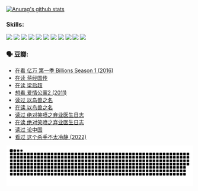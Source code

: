 
[![Anurag's github stats](https://github-readme-stats.vercel.app/api?username=w940853815)](https://github.com/anuraghazra/github-readme-stats)

### Skills:

<code><img height="32" src="https://cdn.jsdelivr.net/npm/simple-icons@v5/icons/python.svg"></code>
<code><img height="32" src="https://cdn.jsdelivr.net/npm/simple-icons@v5/icons/javascript.svg"></code>
<code><img height="32" src="https://cdn.jsdelivr.net/npm/simple-icons@v5/icons/django.svg"></code>
<code><img height="32" src="https://cdn.jsdelivr.net/npm/simple-icons@v5/icons/flask.svg"></code>
<code><img height="32" src="https://cdn.jsdelivr.net/npm/simple-icons@v5/icons/vuetify.svg"></code>
<code><img height="32" src="https://cdn.jsdelivr.net/npm/simple-icons@v5/icons/git.svg"></code>
<code><img height="32" src="https://cdn.jsdelivr.net/npm/simple-icons@v5/icons/docker.svg"></code>
<code><img height="32" src="https://cdn.jsdelivr.net/npm/simple-icons@v5/icons/postgresql.svg"></code>
<code><img height="32" src="https://cdn.jsdelivr.net/npm/simple-icons@v5/icons/elasticsearch.svg"></code>
<code><img height="32" src="https://cdn.jsdelivr.net/npm/simple-icons@v5/icons/macos.svg"></code>
<code><img height="32" src="https://cdn.jsdelivr.net/npm/simple-icons@v5/icons/linux.svg"></code>

### 🗣 豆瓣:

<!-- DOUBAN-ACTIVITIES:START -->
- [在看 亿万 第一季 Billions Season 1‎ (2016)](https://www.douban.com/people/136069238/status/3878098700/?_i=53517031)
- [在读 蒋经国传](https://www.douban.com/people/136069238/status/3877458956/?_i=53517031)
- [在读 梁启超](https://www.douban.com/people/136069238/status/3876806133/?_i=53517031)
- [想看 爱情公寓2‎ (2011)](https://www.douban.com/people/136069238/status/3876682115/?_i=53517031)
- [读过 以鸟兽之名](https://www.douban.com/people/136069238/status/3876369302/?_i=53517031)
- [在读 以鸟兽之名](https://www.douban.com/people/136069238/status/3869094471/?_i=53517031)
- [读过 绝对笑喷之弃业医生日志](https://www.douban.com/people/136069238/status/3869093225/?_i=53517031)
- [在读 绝对笑喷之弃业医生日志](https://www.douban.com/people/136069238/status/3862106751/?_i=53517031)
- [读过 论中国](https://www.douban.com/people/136069238/status/3862105795/?_i=53517031)
- [看过 这个杀手不太冷静‎ (2022)](https://www.douban.com/people/136069238/status/3856458693/?_i=53517031)
<!-- DOUBAN-ACTIVITIES:END -->


![Snake animation](https://raw.githubusercontent.com/w940853815/w940853815/output/github-contribution-grid-snake.svg)

<!--
**w940853815/w940853815** is a ✨ _special_ ✨ repository because its `README.md` (this file) appears on your GitHub profile.

Here are some ideas to get you started:

- 🔭 I’m currently working on ...
- 🌱 I’m currently learning ...
- 👯 I’m looking to collaborate on ...
- 🤔 I’m looking for help with ...
- 💬 Ask me about ...
- 📫 How to reach me: ...
- 😄 Pronouns: ...
- ⚡ Fun fact: ...
-->
